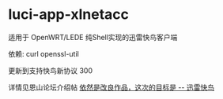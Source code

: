 # luci-app-xlnetacc
适用于 OpenWRT/LEDE 纯Shell实现的迅雷快鸟客户端

依赖: curl openssl-util


更新到支持快鸟新协议 300

详情见恩山论坛介绍帖 [依然是改良作品，这次的目标是 -- 迅雷快鸟](http://www.right.com.cn/forum/thread-267641-1-1.html)
